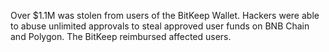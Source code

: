 Over $1.1M was stolen from users of the BitKeep Wallet. Hackers were able to abuse unlimited approvals to steal approved user funds on BNB Chain and Polygon. The BitKeep reimbursed affected users.
